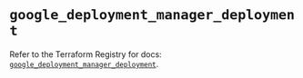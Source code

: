 # `google_deployment_manager_deployment`

Refer to the Terraform Registry for docs: [`google_deployment_manager_deployment`](https://registry.terraform.io/providers/hashicorp/google/5.42.0/docs/resources/deployment_manager_deployment).
